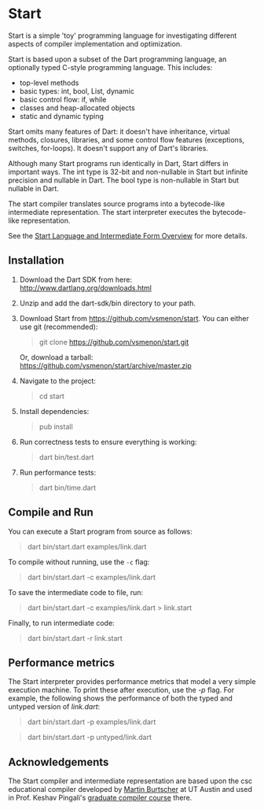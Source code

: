Start
===================

Start is a simple 'toy' programming language for investigating different aspects of compiler implementation and optimization.

Start is based upon a subset of the Dart programming language, an optionally typed C-style programming language.  This includes:

- top-level methods
- basic types: int, bool, List, dynamic
- basic control flow: if, while
- classes and heap-allocated objects
- static and dynamic typing

Start omits many features of Dart: it doesn't have inheritance, virtual methods, closures, libraries, and some control flow features (exceptions, switches, for-loops).  It doesn't support any of Dart's libraries.

Although many Start programs run identically in Dart, Start differs in important ways.  The int type is 32-bit and non-nullable in Start but infinite precision and nullable in Dart.  The bool type is non-nullable in Start but nullable in Dart.

The start compiler translates source programs into a bytecode-like intermediate representation.  The start
interpreter executes the bytecode-like representation.

See the [Start Language and Intermediate Form Overview](https://github.com/vsmenon/start/wiki/Language-and-IR-Overview) for more details.

Installation
------------

1.  Download the Dart SDK from here: http://www.dartlang.org/downloads.html

2.  Unzip and add the dart-sdk/bin directory to your path.

3.  Download Start from https://github.com/vsmenon/start.  You can either use git (recommended):
  
    > git clone https://github.com/vsmenon/start.git
  
    Or, download a tarball: https://github.com/vsmenon/start/archive/master.zip

4.  Navigate to the project:
    > cd start

5.  Install dependencies:
    > pub install

6.  Run correctness tests to ensure everything is working:
    > dart bin/test.dart

7.  Run performance tests:
    > dart bin/time.dart

Compile and Run
---------------

You can execute a Start program from source as follows:
  > dart bin/start.dart examples/link.dart

To compile without running, use the `-c` flag:
  > dart bin/start.dart -c examples/link.dart

To save the intermediate code to file, run:
  > dart bin/start.dart -c examples/link.dart > link.start

Finally, to run intermediate code:
  > dart bin/start.dart -r link.start

Performance metrics
-------------------

The Start interpreter provides performance metrics that model a very simple execution machine.  To print these after
execution, use the _-p_ flag.  For example, the following shows the performance of both the typed and untyped version
of _link.dart_:

  > dart bin/start.dart -p examples/link.dart
  
  > dart bin/start.dart -p untyped/link.dart

Acknowledgements
----------------

The Start compiler and intermediate representation are based upon the csc educational compiler developed
by [Martin Burtscher](http://cs.txstate.edu/~mb92/) at UT Austin and used in Prof. Keshav Pingali's
[graduate compiler course](http://www.cs.utexas.edu/users/pingali/CS380C/2007fa/index.html) there.



